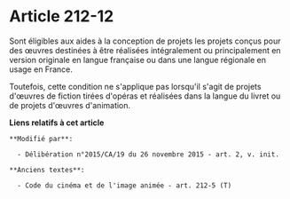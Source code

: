 # Article 212-12

Sont éligibles aux aides à la conception de projets les projets conçus pour des œuvres destinées à être réalisées
intégralement ou principalement en version originale en langue française ou dans une langue régionale en usage en France. 

Toutefois, cette condition ne s'applique pas lorsqu'il s'agit de projets d'œuvres de fiction tirées d'opéras et réalisées
dans la langue du livret ou de projets d'œuvres d'animation.

**Liens relatifs à cet article**

	**Modifié par**:

	  - Délibération n°2015/CA/19 du 26 novembre 2015 - art. 2, v. init.

	**Anciens textes**:

	  - Code du cinéma et de l'image animée - art. 212-5 (T)
